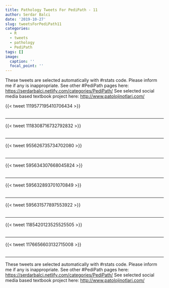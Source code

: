 ```yaml
---
title: Pathology Tweets For PediPath - 11
author: Serdar Balci
date: '2019-10-27'
slug: tweetsForPediPath11
categories:
  - R
  - tweets
  - pathology
  - PediPath
tags: []
image:
  caption: ''
  focal_point: ''
---
```



These tweets are selected automatically with #rstats code. Please inform me if any is inappropriate.
See other #PediPath pages here: https://serdarbalci.netlify.com/categories/PediPath/ 
See selected social media based textbook project here: http://www.patolojinotlari.com/

{{< tweet 1119577195410706434 >}}
<br>
<br>
<hr>
{{< tweet 1118308716732792832 >}}
<br>
<br>
<hr>
{{< tweet 955626735734702080 >}}
<br>
<br>
<hr>
{{< tweet 595634307668045824 >}}
<br>
<br>
<hr>
{{< tweet 595632893701070849 >}}
<br>
<br>
<hr>
{{< tweet 595631577897553922 >}}
<br>
<br>
<hr>
{{< tweet 1185420123525525505 >}}
<br>
<br>
<hr>
{{< tweet 1176656603132715008 >}}
<br>
<br>
<hr>


These tweets are selected automatically with #rstats code. Please inform me if any is inappropriate.
See other #PediPath pages here: https://serdarbalci.netlify.com/categories/PediPath/ 
See selected social media based textbook project here: http://www.patolojinotlari.com/
